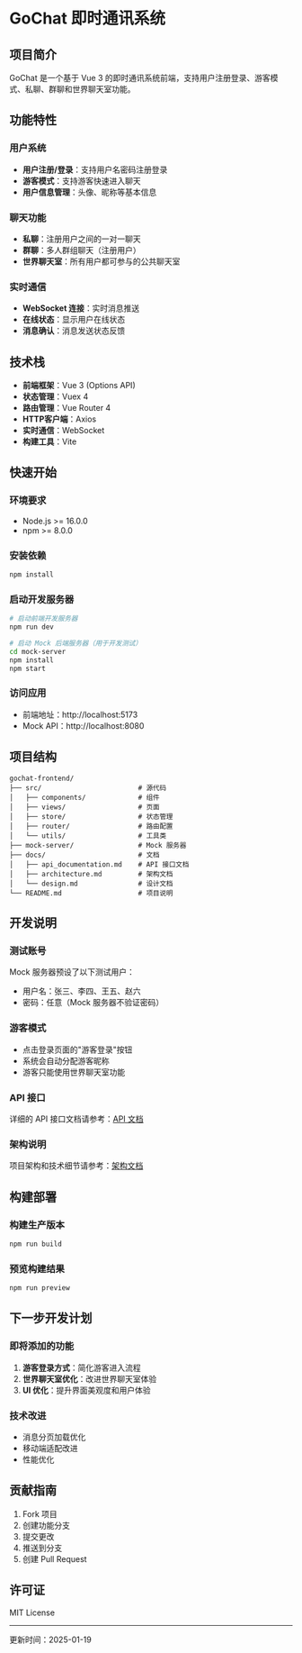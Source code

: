 # GoChat 即时通讯系统

## 项目简介

GoChat 是一个基于 Vue 3 的即时通讯系统前端，支持用户注册登录、游客模式、私聊、群聊和世界聊天室功能。

## 功能特性

### 用户系统
- **用户注册/登录**：支持用户名密码注册登录
- **游客模式**：支持游客快速进入聊天
- **用户信息管理**：头像、昵称等基本信息

### 聊天功能
- **私聊**：注册用户之间的一对一聊天
- **群聊**：多人群组聊天（注册用户）
- **世界聊天室**：所有用户都可参与的公共聊天室

### 实时通信
- **WebSocket 连接**：实时消息推送
- **在线状态**：显示用户在线状态
- **消息确认**：消息发送状态反馈

## 技术栈

- **前端框架**：Vue 3 (Options API)
- **状态管理**：Vuex 4
- **路由管理**：Vue Router 4
- **HTTP客户端**：Axios
- **实时通信**：WebSocket
- **构建工具**：Vite

## 快速开始

### 环境要求
- Node.js >= 16.0.0
- npm >= 8.0.0

### 安装依赖
```bash
npm install
```

### 启动开发服务器
```bash
# 启动前端开发服务器
npm run dev

# 启动 Mock 后端服务器（用于开发测试）
cd mock-server
npm install
npm start
```

### 访问应用
- 前端地址：http://localhost:5173
- Mock API：http://localhost:8080

## 项目结构

```
gochat-frontend/
├── src/                        # 源代码
│   ├── components/             # 组件
│   ├── views/                  # 页面
│   ├── store/                  # 状态管理
│   ├── router/                 # 路由配置
│   └── utils/                  # 工具类
├── mock-server/                # Mock 服务器
├── docs/                       # 文档
│   ├── api_documentation.md    # API 接口文档
│   ├── architecture.md         # 架构文档
│   └── design.md               # 设计文档
└── README.md                   # 项目说明
```

## 开发说明

### 测试账号
Mock 服务器预设了以下测试用户：
- 用户名：张三、李四、王五、赵六
- 密码：任意（Mock 服务器不验证密码）

### 游客模式
- 点击登录页面的"游客登录"按钮
- 系统会自动分配游客昵称
- 游客只能使用世界聊天室功能

### API 接口
详细的 API 接口文档请参考：[API 文档](./docs/api_documentation.md)

### 架构说明
项目架构和技术细节请参考：[架构文档](./docs/architecture.md)

## 构建部署

### 构建生产版本
```bash
npm run build
```

### 预览构建结果
```bash
npm run preview
```

## 下一步开发计划

### 即将添加的功能
1. **游客登录方式**：简化游客进入流程
2. **世界聊天室优化**：改进世界聊天室体验
3. **UI 优化**：提升界面美观度和用户体验

### 技术改进
- 消息分页加载优化
- 移动端适配改进
- 性能优化

## 贡献指南

1. Fork 项目
2. 创建功能分支
3. 提交更改
4. 推送到分支
5. 创建 Pull Request

## 许可证

MIT License

---
更新时间：2025-01-19
